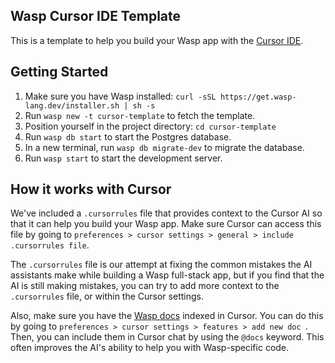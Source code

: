 ## Wasp Cursor IDE Template

This is a template to help you build your Wasp app with the [Cursor IDE](https://cursor.sh/).

## Getting Started

1. Make sure you have Wasp installed: `curl -sSL https://get.wasp-lang.dev/installer.sh | sh -s`
2. Run `wasp new -t cursor-template` to fetch the template.
3. Position yourself in the project directory: `cd cursor-template`
4. Run `wasp db start` to start the Postgres database.
5. In a new terminal, run `wasp db migrate-dev` to migrate the database.
6. Run `wasp start` to start the development server.

## How it works with Cursor

We've included a `.cursorrules` file that provides context to the Cursor AI so that it can help you build your Wasp app. Make sure Cursor can access this file by going to `preferences > cursor settings > general > include .cursorrules file`.

The `.cursorrules` file is our attempt at fixing the common mistakes the AI assistants make while building a Wasp full-stack app, but if you find that the AI is still making mistakes, you can try to add more context to the `.cursorrules` file, or within the Cursor settings.

Also, make sure you have the [Wasp docs](https://wasp-lang.dev/docs) indexed in Cursor. You can do this by going to `preferences > cursor settings > features > add new doc `. Then, you can include them in Cursor chat by using the `@docs` keyword. This often improves the AI's ability to help you with Wasp-specific code.
